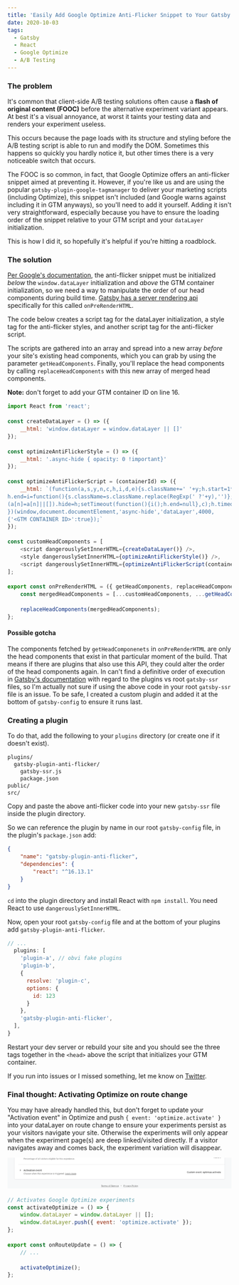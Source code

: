 ```yaml
---
title: 'Easily Add Google Optimize Anti-Flicker Snippet to Your Gatsby Site'
date: 2020-10-03
tags:
  - Gatsby
  - React
  - Google Optimize
  - A/B Testing
---
```


### The problem

It's common that client-side A/B testing solutions often cause a **flash of original content (FOOC)** before the alternative experiment variant appears.
At best it's a visual annoyance, at worst it taints your testing data and renders your experiment useless.

This occurs because the page loads with its structure and styling before the A/B testing script is able to run and modify the DOM. Sometimes this happens so quickly you hardly notice it, but other times there is a very noticeable switch that occurs.

The FOOC is so common, in fact, that Google Optimize offers an anti-flicker snippet aimed at preventing it. However, if you're like us and are using the popular `gatsby-plugin-google-tagmanager` to deliver your marketing scripts (including Optimize),
this snippet isn't included (and Google warns against including it in GTM anyways), so you'll need to add it yourself. Adding it isn't very straightforward, especially because you have to ensure the loading order of the snippet relative to your GTM script and your `dataLayer` initialization.

This is how I did it, so hopefully it's helpful if you're hitting a roadblock.

### The solution

[Per Google's documentation](https://support.google.com/optimize/answer/7100284?hl=en), the anti-flicker snippet must be initialized _below_ the `window.dataLayer` initialization and _above_ the GTM container initialization, so we need a way to manipulate the order of our head components during build time. [Gatsby has a server rendering api](https://www.gatsbyjs.com/docs/ssr-apis/) specifically for this called `onPreRenderHTML`.

The code below creates a script tag for the dataLayer initialization, a style tag for the anti-flicker styles, and another script tag for the anti-flicker script.

The scripts are gathered into an array and spread into a new array _before_ your site's existing head components, which you can grab by using the parameter `getHeadComponents`. Finally, you'll replace the head components by calling `replaceHeadComponents` with this new array of merged head components.

**Note:** don't forget to add your GTM container ID on line 16.

```js
import React from 'react';

const createDataLayer = () => ({
	__html: 'window.dataLayer = window.dataLayer || []'
});

const optimizeAntiFlickerStyle = () => ({
	__html: '.async-hide { opacity: 0 !important}'
});

const optimizeAntiFlickerScript = (containerId) => ({
	__html: `(function(a,s,y,n,c,h,i,d,e){s.className+=' '+y;h.start=1*new Date;
h.end=i=function(){s.className=s.className.replace(RegExp(' ?'+y),'')};
(a[n]=a[n]||[]).hide=h;setTimeout(function(){i();h.end=null},c);h.timeout=c;
})(window,document.documentElement,'async-hide','dataLayer',4000,
{'<GTM CONTAINER ID>':true});`
});

const customHeadComponents = [
	<script dangerouslySetInnerHTML={createDataLayer()} />,
	<style dangerouslySetInnerHTML={optimizeAntiFlickerStyle()} />,
	<script dangerouslySetInnerHTML={optimizeAntiFlickerScript(containerId)} />
];

export const onPreRenderHTML = ({ getHeadComponents, replaceHeadComponents }) => {
	const mergedHeadComponents = [...customHeadComponents, ...getHeadComponents()];

	replaceHeadComponents(mergedHeadComponents);
};
```

#### Possible gotcha

The components fetched by `getHeadComponenets` in `onPreRenderHTML` are only the head components that exist in that particular moment of the build. That means if there are plugins that also use this API, they could alter the order of the head components again. In can't find a definitive order of execution in [Gatsby's documentation](https://www.gatsbyjs.com/docs/gatsby-lifecycle-apis/) with regard to the plugins vs root `gatsby-ssr` files, so I'm actually not sure if using the above code in your root `gatsby-ssr` file is an issue. To be safe, I created a custom plugin and added it at the bottom of `gatsby-config` to ensure it runs last.

### Creating a plugin

To do that, add the following to your `plugins` directory (or create one if it doesn't exist).

```
plugins/
  gatsby-plugin-anti-flicker/
    gatsby-ssr.js
    package.json
public/
src/
```

Copy and paste the above anti-flicker code into your new `gatsby-ssr` file inside the plugin directory.

So we can reference the plugin by name in our root `gatsby-config` file, in the plugin's `package.json` add:

```json
{
	"name": "gatsby-plugin-anti-flicker",
	"dependencies": {
		"react": "^16.13.1"
	}
}
```

`cd` into the plugin directory and install React with `npm install`. You need React to use `dangerouslySetInnerHTML`.

Now, open your root `gatsby-config` file and at the bottom of your plugins add `gatsby-plugin-anti-flicker`.

```js
// ...
  plugins: [
    'plugin-a', // obvi fake plugins
    'plugin-b',
    {
      resolve: 'plugin-c',
      options: {
        id: 123
      }
    },
    'gatsby-plugin-anti-flicker',
  ],
}
```

Restart your dev server or rebuild your site and you should see the three tags together in the `<head>` above the script that initializes your GTM container.

If you run into issues or I missed something, let me know on [Twitter](https://twitter.com/abohannon).

### Final thought: Activating Optimize on route change

You may have already handled this, but don't forget to update your "Activation event" in Optimize and push `{ event: 'optimize.activate' }` into your dataLayer on route change to ensure your experiments persist as your visitors navigate your site. Otherwise the experiments will only appear when the experiment page(s) are deep linked/visited directly. If a visitor navigates away and comes back, the experiment variation will disappear.

![Activate event in Google Optimize](./images/optimize.png)

```js
// Activates Google Optimize experiments
const activateOptimize = () => {
	window.dataLayer = window.dataLayer || [];
	window.dataLayer.push({ event: 'optimize.activate' });
};

export const onRouteUpdate = () => {
	// ...

	activateOptimize();
};
```
